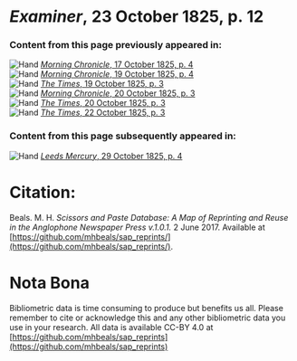 # *Examiner*, 23 October 1825, p. 12  
  
### Content from this page previously appeared in:  
![Hand](http://scissorsandpaste.net/wp-content/uploads/2017/06/smallhandpointer.png) [*Morning Chronicle*, 17 October 1825, p. 4](https://mhbeals.github.io/sap_html/Morning-Chronicle/Morning-Chronicle-17-October-1825-p-4)  
![Hand](http://scissorsandpaste.net/wp-content/uploads/2017/06/smallhandpointer.png) [*Morning Chronicle*, 19 October 1825, p. 4](https://mhbeals.github.io/sap_html/Morning-Chronicle/Morning-Chronicle-19-October-1825-p-4)  
![Hand](http://scissorsandpaste.net/wp-content/uploads/2017/06/smallhandpointer.png) [*The Times*, 19 October 1825, p. 3](https://mhbeals.github.io/sap_html/The-Times/The-Times-19-October-1825-p-3)  
![Hand](http://scissorsandpaste.net/wp-content/uploads/2017/06/smallhandpointer.png) [*Morning Chronicle*, 20 October 1825, p. 3](https://mhbeals.github.io/sap_html/Morning-Chronicle/Morning-Chronicle-20-October-1825-p-3)  
![Hand](http://scissorsandpaste.net/wp-content/uploads/2017/06/smallhandpointer.png) [*The Times*, 20 October 1825, p. 3](https://mhbeals.github.io/sap_html/The-Times/The-Times-20-October-1825-p-3)  
![Hand](http://scissorsandpaste.net/wp-content/uploads/2017/06/smallhandpointer.png) [*The Times*, 22 October 1825, p. 3](https://mhbeals.github.io/sap_html/The-Times/The-Times-22-October-1825-p-3)  
  
### Content from this page subsequently appeared in:  
![Hand](http://scissorsandpaste.net/wp-content/uploads/2017/06/smallhandpointer.png) [*Leeds Mercury*, 29 October 1825, p. 4](https://mhbeals.github.io/sap_html/Leeds-Mercury/Leeds-Mercury-29-October-1825-p-4)  


# Citation: 

Beals. M. H. *Scissors and Paste Database: A Map of Reprinting and Reuse in the Anglophone Newspaper Press v.1.0.1.* 2 June 2017. Available at [https://github.com/mhbeals/sap_reprints/](https://github.com/mhbeals/sap_reprints/). 

# Nota Bona

Bibliometric data is time consuming to produce but benefits us all. Please remember to cite or acknowledge this and any other bibliometric data you use in your research. All data is available CC-BY 4.0 at [https://github.com/mhbeals/sap_reprints](https://github.com/mhbeals/sap_reprints)